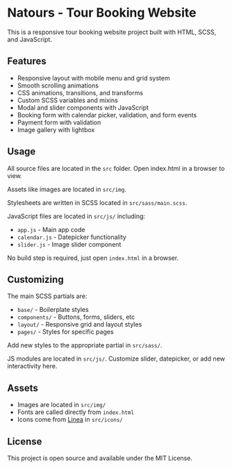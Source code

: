# Natours - Tour Booking Website

This is a responsive tour booking website project built with HTML, SCSS, and JavaScript.

## Features

- Responsive layout with mobile menu and grid system
- Smooth scrolling animations
- CSS animations, transitions, and transforms
- Custom SCSS variables and mixins  
- Modal and slider components with JavaScript
- Booking form with calendar picker, validation, and form events
- Payment form with validation
- Image gallery with lightbox

## Usage

All source files are located in the `src` folder. Open index.html in a browser to view.

Assets like images are located in `src/img`. 

Stylesheets are written in SCSS located in `src/sass/main.scss`.

JavaScript files are located in `src/js/` including:

- `app.js` - Main app code
- `calendar.js` - Datepicker functionality
- `slider.js` - Image slider component

No build step is required, just open `index.html` in a browser.

## Customizing

The main SCSS partials are:

- `base/` - Boilerplate styles
- `components/` - Buttons, forms, sliders, etc
- `layout/` - Responsive grid and layout styles
- `pages/` - Styles for specific pages

Add new styles to the appropriate partial in `src/sass/`.

JS modules are located in `src/js/`. Customize slider, datepicker, or add new interactivity here.

## Assets

- Images are located in `src/img/`
- Fonts are called directly from `index.html`
- Icons come from [Linea](https://linea.io/) in `src/icons/` 

## License

This project is open source and available under the MIT License.
